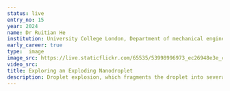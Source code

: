 ```yaml
---
status: live
entry_no: 15
year: 2024
name: Dr Ruitian He
institution: University College London, Department of mechanical engineering
early_career: true
type:  image 
image_src: https://live.staticflickr.com/65535/53998996973_ec26948e3e_c_d.jpg
video_src: 
title: Exploring an Exploding Nanodroplet
description: Droplet explosion, which fragments the droplet into several secondary droplets, is generally considered to improve the homogeneity of atom distribution and benefit the atomization process. However, the underlying physics within the droplet, represented in grey in this image, remains unclear. Through reactive molecular dynamics simulations in LAMMPS on ARCHER2, we uncovered the explosion mechanism of a nanometer-sized metal-containing  droplet at the atomistic scale. This image illustrates the reaction pathways of molecular cluster, along with cluster analysis and energy profiles of the nanodroplet. This image was generated using Ovitio post-processing software.
---
```

